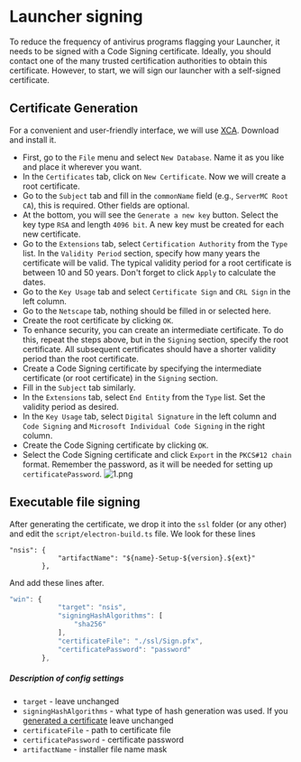 # Launcher signing

To reduce the frequency of antivirus programs flagging your Launcher, it needs to be signed with a Code Signing certificate. Ideally, you should contact one of the many trusted certification authorities to obtain this certificate. However, to start, we will sign our launcher with a self-signed certificate.

## Certificate Generation

For a convenient and user-friendly interface, we will use [XCA](https://www.hohnstaedt.de/xca/index.php/download). Download and install it.

- First, go to the `File` menu and select `New Database`. Name it as you like and place it wherever you want.
- In the `Certificates` tab, click on `New Certificate`. Now we will create a root certificate.
- Go to the `Subject` tab and fill in the `commonName` field (e.g., `ServerMC Root CA`), this is required. Other fields are optional.
- At the bottom, you will see the `Generate a new key` button. Select the key type `RSA` and length `4096 bit`. A new key must be created for each new certificate.
- Go to the `Extensions` tab, select `Certification Authority` from the `Type` list. In the `Validity Period` section, specify how many years the certificate will be valid. The typical validity period for a root certificate is between 10 and 50 years. Don't forget to click `Apply` to calculate the dates.
- Go to the `Key Usage` tab and select `Certificate Sign` and `CRL Sign` in the left column.
- Go to the `Netscape` tab, nothing should be filled in or selected here.
- Create the root certificate by clicking `OK`.
- To enhance security, you can create an intermediate certificate. To do this, repeat the steps above, but in the `Signing` section, specify the root certificate. All subsequent certificates should have a shorter validity period than the root certificate.
- Create a Code Signing certificate by specifying the intermediate certificate (or root certificate) in the `Signing` section.
- Fill in the `Subject` tab similarly.
- In the `Extensions` tab, select `End Entity` from the `Type` list. Set the validity period as desired.
- In the `Key Usage` tab, select `Digital Signature` in the left column and `Code Signing` and `Microsoft Individual Code Signing` in the right column.
- Create the Code Signing certificate by clicking `OK`.
- Select the Code Signing certificate and click `Export` in the `PKCS#12 chain` format. Remember the password, as it will be needed for setting up `certificatePassword`.
![1.png](/signing/1.webp)

## Executable file signing

After generating the certificate, we drop it into the `ssl` folder (or any other) and edit the `script/electron-build.ts` file. We look for these lines

```ts:line-numbers=28
"nsis": {
            "artifactName": "${name}-Setup-${version}.${ext}"
        },
```

And add these lines after.

```ts
"win": {
            "target": "nsis",
            "signingHashAlgorithms": [
                "sha256"
            ],
            "certificateFile": "./ssl/Sign.pfx",
            "certificatePassword": "password"
        },
```

##### Description of config settings

- `target` - leave unchanged
- `signingHashAlgorithms` - what type of hash generation was used. If you [generated a certificate](#certificate-generation) leave unchanged
- `certificateFile` - path to certificate file
- `certificatePassword` - certificate password
- `artifactName` - installer file name mask
